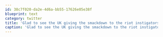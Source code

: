 ```yaml
---
id: 38c7f020-da2e-4d6a-bb55-17626e05e38f
blueprint: text
category: twitter
title: 'Glad to see the UK giving the smackdown to the riot instigators.'
caption: 'Glad to see the UK giving the smackdown to the riot instigators.'
---
```


